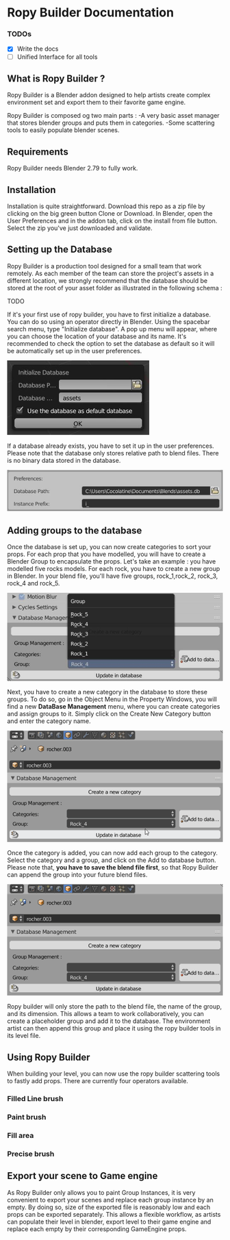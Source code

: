 # Ropy Builder Documentation

### TODOs

- [x] Write the docs
- [ ] Unified Interface for all tools

## What is Ropy Builder ?
Ropy Builder is a Blender addon designed to help artists create complex environment set and export them to their favorite game engine.

Ropy Builder is composed og two main parts :
-A very basic asset manager that stores blender groups and puts them in categories.
-Some scattering tools to easily populate blender scenes.

## Requirements

Ropy Builder needs Blender 2.79 to fully work.

## Installation

Installation is quite straightforward. Download this repo as a zip file by clicking on the big green button Clone or Download.
In Blender, open the User Preferences and in the addon tab, click on the install from file button. Select the zip you've just downloaded and validate.

## Setting up the Database

Ropy Builder is a production tool designed for a small team that work remotely. As each member of the team can store the project's assets in a different location, we strongly recommend that the database should be stored at the root of your asset folder as illustrated in the following schema :

TODO

If it's your first use of ropy builder, you have to first initialize a database. You can do so using an operator directly in Blender. Using the spacebar search menu, type "Initialize database". A pop up menu will appear, where you can choose the location of your database and its name. It's recommended to check the option to set the database as default so it will be automatically set up in the user preferences.

![When the database is set up, you can see the absolute path to the database in the addon preferences](docs/images/rdme_init_database.jpg)

If a database already exists, you have to set it up in the user preferences. Please note that the database only stores relative path to blend files. There is no binary data stored in the database.

![When the database is set up, you can see the absolute path to the database in the addon preferences](docs/images/rdme_database_set_up.jpg)

## Adding groups to the database

Once the database is set up, you can now create categories to sort your props. For each prop that you have modelled, you will have to create a Blender Group to encapsulate the props. Let's take an example : you have modelled five rocks models. For each rock, you have to create a new group in Blender. In your blend file, you'll have five groups, rock_1,rock_2, rock_3, rock_4 and rock_5.

![list of groups in the current file](docs/images/rdme_example_groups.JPG)

Next, you have to create a new category in the database to store these groups. To do so, go in the Object Menu in the Property Windows, you will find a new **DataBase Management** menu, where you can create categories and assign groups to it. Simply click on the Create New Category button and enter the category name.

![Adding a new category](docs/images/rdme_create_category.gif)

Once the category is added, you can now add each group to the category. Select the category and a group, and click on the Add to database button. Please note that, **you have to save the blend file first**, so that Ropy Builder can append the group into your future blend files.

![Adding the group to database](docs/images/rdme_add_group_to_database.gif)

Ropy builder will only store the path to the blend file, the name of the group, and its dimension. This allows a team to work collaboratively, you can create a placeholder group and add it to the database. The environment artist can then append this group and place it using the ropy builder tools in its level file.

## Using Ropy Builder

When building your level, you can now use the ropy builder scattering tools to fastly add props. There are currently four operators available.

### Filled Line brush

### Paint brush

### Fill area

### Precise brush

## Export your scene to Game engine

As Ropy Builder only allows you to paint Group Instances, it is very convenient to export your scenes and replace each group instance by an empty. By doing so, size of the exported file is reasonably low and each props can be exported separately. This allows a flexible workflow, as artists can populate their level in blender, export level to their game engine and replace each empty by their corresponding GameEngine props.
